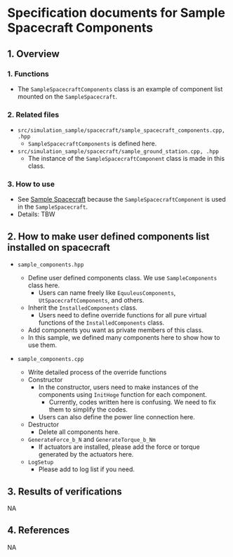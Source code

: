 # Specification documents for Sample Spacecraft Components

## 1.  Overview

### 1. Functions
- The `SampleSpacecraftComponents` class is an example of component list mounted on the `SampleSpacecraft`.

### 2. Related files
- `src/simulation_sample/spacecraft/sample_spacecraft_components.cpp, .hpp`
  - `SampleSpacecraftComponents` is defined here.
- `src/simulation_sample/spacecraft/sample_ground_station.cpp, .hpp`
  - The instance of the `SampleSpacecraftComponent` class is made in this class.

### 3. How to use
- See [Sample Spacecraft](./Spec_Samplespacecraft.md) because the `SampleSpacecraftComponent` is used in the `SampleSpacecraft`.
- Details: TBW

## 2. How to make user defined components list installed on spacecraft
- `sample_components.hpp`
  - Define user defined components class. We use `SampleComponents` class here.
    - Users can name freely like `EquuleusComponents`, `UtSpacecraftComponents`, and others.
  - Inherit the `InstalledComponents` class.
    - Users need to define override functions for all pure virtual functions of the `InstalledComponents` class.
  - Add components you want as private members of this class.
  - In this sample, we defined many components here to show how to use them.

- `sample_components.cpp`
  - Write detailed process of the override functions
  - Constructor
    - In the constructor, users need to make instances of the components using `InitHoge` function for each component.
      - Currently, codes written here is confusing. We need to fix them to simplify the codes.
    - Users can also define the power line connection here.
  - Destructor
    - Delete all components here.
  - `GenerateForce_b_N` and `GenerateTorque_b_Nm`
    - If actuators are installed, please add the force or torque generated by the actuators here.
  - `LogSetup`
    - Please add to log list if you need.


## 3. Results of verifications
NA

## 4. References
NA
